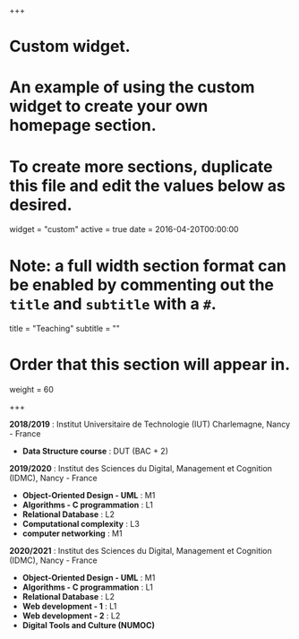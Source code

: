 +++
# Custom widget.
# An example of using the custom widget to create your own homepage section.
# To create more sections, duplicate this file and edit the values below as desired.
widget = "custom"
active = true
date = 2016-04-20T00:00:00

# Note: a full width section format can be enabled by commenting out the `title` and `subtitle` with a `#`.
title = "Teaching"
subtitle = ""

# Order that this section will appear in.
weight = 60

+++

 __2018/2019__ : Institut Universitaire de Technologie (IUT) Charlemagne, Nancy - France
 
 
 
 
 
* __Data Structure course__ : DUT (BAC + 2) 


 __2019/2020__ : Institut des Sciences du Digital, Management et Cognition (IDMC), Nancy - France
 
 
 
 
 
* __Object-Oriented Design - UML__ : M1 
* __Algorithms - C programmation__ : L1  
* __Relational Database__ : L2 
* __Computational complexity__ : L3 
* __computer networking__ : M1 


 __2020/2021__ : Institut des Sciences du Digital, Management et Cognition (IDMC), Nancy - France
 
 
 
 
 
* __Object-Oriented Design - UML__ : M1 
* __Algorithms - C programmation__ : L1  
* __Relational Database__ : L2 
* __Web development - 1__ : L1 
* __Web development - 2__ : L2 
* __Digital Tools and Culture (NUMOC)__  
